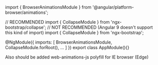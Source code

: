 import { BrowserAnimationsModule } from '@angular/platform-browser/animations';

// RECOMMENDED
import { CollapseModule } from 'ngx-bootstrap/collapse';
// NOT RECOMMENDED (Angular 9 doesn't support this kind of import)
import { CollapseModule } from 'ngx-bootstrap';

@NgModule({
  imports: [
    BrowserAnimationsModule,
    CollapseModule.forRoot(),
    ...
  ]
})
export class AppModule(){}

Also should be added web-animations-js polyfill for IE browser (Edge)
